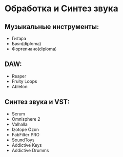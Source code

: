 # Обработка и Синтез звука

## Музыкальные инструменты:
 * Гитара
 * Баян(diploma)
 * Фортепиано(diploma)

## DAW:
 * Reaper
 * Fruity Loops
 * Ableton

## Синтез звука и VST:
 + Serum
 + Omnisphere 2
 + Valhalla
 + Izotope Ozon
 + FabFilter PRO
 + SoundToys
 + Addictive Keys
 + Addictive Drumms
